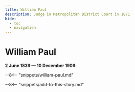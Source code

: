 ```yaml
---
title: William Paul
description: Judge in Metropolitan District Court in 1871
hide:
  - toc
  - navigation 
---
```


# William Paul

**2 June 1839 — 10 December 1909**

--8<-- "snippets/william-paul.md"

--8<-- "snippets/add-to-this-story.md"